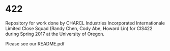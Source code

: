 # 422
Repository for work done by CHARCL Industries Incorporated Internationale Limited Close Squad (Randy Chen, Cody Abe, Howard Lin) for CIS422 during Spring 2017 at the University of Oregon.

Please see our README.pdf
